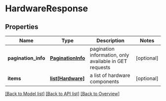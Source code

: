# HardwareResponse

## Properties
Name | Type | Description | Notes
------------ | ------------- | ------------- | -------------
**pagination_info** | [**PaginationInfo**](PaginationInfo.md) | pagination information, only available in GET requests | [optional] 
**items** | [**list[Hardware]**](Hardware.md) | a list of hardware components | [optional] 

[[Back to Model list]](index.md#documentation-for-models) [[Back to API list]](index.md#endpoint-properties) [[Back to Overview]](index.md)


